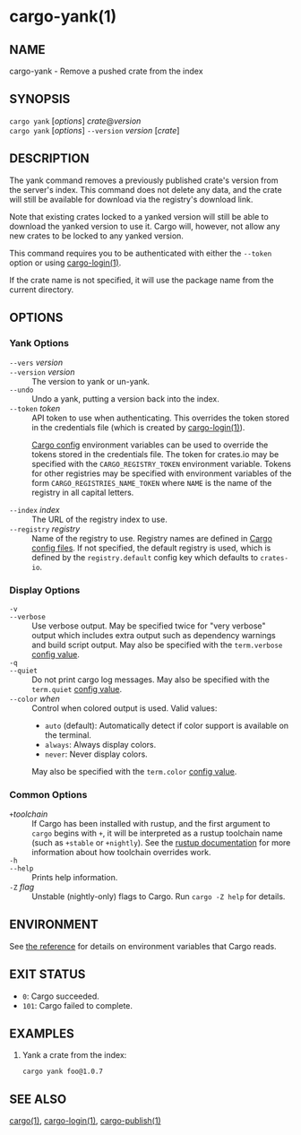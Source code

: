 # cargo-yank(1)

## NAME

cargo-yank - Remove a pushed crate from the index

## SYNOPSIS

`cargo yank` [_options_] _crate_@_version_\
`cargo yank` [_options_] `--version` _version_ [_crate_]

## DESCRIPTION

The yank command removes a previously published crate's version from the
server's index. This command does not delete any data, and the crate will
still be available for download via the registry's download link.

Note that existing crates locked to a yanked version will still be able to
download the yanked version to use it. Cargo will, however, not allow any new
crates to be locked to any yanked version.

This command requires you to be authenticated with either the `--token` option
or using [cargo-login(1)](cargo-login.html).

If the crate name is not specified, it will use the package name from the
current directory.

## OPTIONS

### Yank Options

<dl>

<dt class="option-term" id="option-cargo-yank---vers"><a class="option-anchor" href="#option-cargo-yank---vers"></a><code>--vers</code> <em>version</em></dt>
<dt class="option-term" id="option-cargo-yank---version"><a class="option-anchor" href="#option-cargo-yank---version"></a><code>--version</code> <em>version</em></dt>
<dd class="option-desc">The version to yank or un-yank.</dd>


<dt class="option-term" id="option-cargo-yank---undo"><a class="option-anchor" href="#option-cargo-yank---undo"></a><code>--undo</code></dt>
<dd class="option-desc">Undo a yank, putting a version back into the index.</dd>


<dt class="option-term" id="option-cargo-yank---token"><a class="option-anchor" href="#option-cargo-yank---token"></a><code>--token</code> <em>token</em></dt>
<dd class="option-desc">API token to use when authenticating. This overrides the token stored in
the credentials file (which is created by <a href="cargo-login.html">cargo-login(1)</a>).</p>
<p><a href="../reference/config.html">Cargo config</a> environment variables can be
used to override the tokens stored in the credentials file. The token for
crates.io may be specified with the <code>CARGO_REGISTRY_TOKEN</code> environment
variable. Tokens for other registries may be specified with environment
variables of the form <code>CARGO_REGISTRIES_NAME_TOKEN</code> where <code>NAME</code> is the name
of the registry in all capital letters.</dd>



<dt class="option-term" id="option-cargo-yank---index"><a class="option-anchor" href="#option-cargo-yank---index"></a><code>--index</code> <em>index</em></dt>
<dd class="option-desc">The URL of the registry index to use.</dd>



<dt class="option-term" id="option-cargo-yank---registry"><a class="option-anchor" href="#option-cargo-yank---registry"></a><code>--registry</code> <em>registry</em></dt>
<dd class="option-desc">Name of the registry to use. Registry names are defined in <a href="../reference/config.html">Cargo config
files</a>. If not specified, the default registry is used,
which is defined by the <code>registry.default</code> config key which defaults to
<code>crates-io</code>.</dd>



</dl>

### Display Options

<dl>

<dt class="option-term" id="option-cargo-yank--v"><a class="option-anchor" href="#option-cargo-yank--v"></a><code>-v</code></dt>
<dt class="option-term" id="option-cargo-yank---verbose"><a class="option-anchor" href="#option-cargo-yank---verbose"></a><code>--verbose</code></dt>
<dd class="option-desc">Use verbose output. May be specified twice for &quot;very verbose&quot; output which
includes extra output such as dependency warnings and build script output.
May also be specified with the <code>term.verbose</code>
<a href="../reference/config.html">config value</a>.</dd>


<dt class="option-term" id="option-cargo-yank--q"><a class="option-anchor" href="#option-cargo-yank--q"></a><code>-q</code></dt>
<dt class="option-term" id="option-cargo-yank---quiet"><a class="option-anchor" href="#option-cargo-yank---quiet"></a><code>--quiet</code></dt>
<dd class="option-desc">Do not print cargo log messages.
May also be specified with the <code>term.quiet</code>
<a href="../reference/config.html">config value</a>.</dd>


<dt class="option-term" id="option-cargo-yank---color"><a class="option-anchor" href="#option-cargo-yank---color"></a><code>--color</code> <em>when</em></dt>
<dd class="option-desc">Control when colored output is used. Valid values:</p>
<ul>
<li><code>auto</code> (default): Automatically detect if color support is available on the
terminal.</li>
<li><code>always</code>: Always display colors.</li>
<li><code>never</code>: Never display colors.</li>
</ul>
<p>May also be specified with the <code>term.color</code>
<a href="../reference/config.html">config value</a>.</dd>



</dl>

### Common Options

<dl>

<dt class="option-term" id="option-cargo-yank-+toolchain"><a class="option-anchor" href="#option-cargo-yank-+toolchain"></a><code>+</code><em>toolchain</em></dt>
<dd class="option-desc">If Cargo has been installed with rustup, and the first argument to <code>cargo</code>
begins with <code>+</code>, it will be interpreted as a rustup toolchain name (such
as <code>+stable</code> or <code>+nightly</code>).
See the <a href="https://rust-lang.github.io/rustup/overrides.html">rustup documentation</a>
for more information about how toolchain overrides work.</dd>


<dt class="option-term" id="option-cargo-yank--h"><a class="option-anchor" href="#option-cargo-yank--h"></a><code>-h</code></dt>
<dt class="option-term" id="option-cargo-yank---help"><a class="option-anchor" href="#option-cargo-yank---help"></a><code>--help</code></dt>
<dd class="option-desc">Prints help information.</dd>


<dt class="option-term" id="option-cargo-yank--Z"><a class="option-anchor" href="#option-cargo-yank--Z"></a><code>-Z</code> <em>flag</em></dt>
<dd class="option-desc">Unstable (nightly-only) flags to Cargo. Run <code>cargo -Z help</code> for details.</dd>


</dl>


## ENVIRONMENT

See [the reference](../reference/environment-variables.html) for
details on environment variables that Cargo reads.


## EXIT STATUS

* `0`: Cargo succeeded.
* `101`: Cargo failed to complete.


## EXAMPLES

1. Yank a crate from the index:

       cargo yank foo@1.0.7

## SEE ALSO
[cargo(1)](cargo.html), [cargo-login(1)](cargo-login.html), [cargo-publish(1)](cargo-publish.html)

